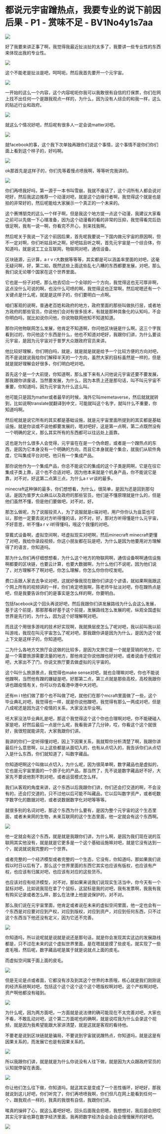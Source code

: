 # 都说元宇宙蹭热点，我要专业的说下前因后果 - P1 - 赏味不足 - BV1No4y1s7aa

![](img/1eeeaf2af5137c9a35e8237bc480cc55_0.png)

好了我要来讲正事了啊，我觉得我最近扯淡扯的太多了，我要讲一些专业性的东西来体现出我的专业性。

![](img/1eeeaf2af5137c9a35e8237bc480cc55_2.png)

这个不能老是扯淡是吧，呵呵呃，然后我首先要开一个元宇宙。

![](img/1eeeaf2af5137c9a35e8237bc480cc55_4.png)

一开始的这么一个内容，这个内容呢呃你我可以我敢很有自信的打保票，你们在网上找不出任何一个是跟我观点一样的，为什么，因为没有人综合的和我一样，这么的贴近行业和政府。



![](img/1eeeaf2af5137c9a35e8237bc480cc55_6.png)

就这么个情况好吧，然后呢有很多人一定会说matter对吧。

![](img/1eeeaf2af5137c9a35e8237bc480cc55_8.png)

就facebook的事，这个我下次单独再跟你们说这个事情，这个事情不是你们你们面上看到这个样子的，好吗啊。



![](img/1eeeaf2af5137c9a35e8237bc480cc55_10.png)

ok那首先是这样子的，你们先等着慢点喷我啊，等等听完我讲的。

![](img/1eeeaf2af5137c9a35e8237bc480cc55_12.png)

你们再喷我好吗，第一源于一本书叫雪崩，我就不废话了，这个词所有人都会说对吧好，然后我这边推荐一个动漫对吧，就是这个边缘行者啊，我觉得这个就是也是拍的非常好的，然后呢能给大家展示一个真正的一个未来的。

这个赛博朋克的这么一个样子啊，但是我这个地方提一点这个动漫，我建议大家看之前可以先做一下心理准备，因为这个动漫看的看的非常的压抑，我觉得看完后劲很足啊，我有一说一啊，你看完不开心，别来找我啊。

然后呢关于我说一下这个前因后果，首先呢我要说一下国内做元宇宙的原因啊，但不一定对啊，你们听姑且听之啊，好吧姑且听之啊，首先元宇宙是一个综合体，你知道吗，就是说工工业互联网，物联网对吧，通信设备。

区块链源，云计算，a r v r大数据等等等，其实都是可以涵盖率里面的对吧，这毫无疑问啊，好，第二如，既然这些上面这些乱七八糟的东西都要发展，对吧，那么我们说无论哪个国家在这个世界里面。

它也是一份子对吧，那么他去切合一个全球的一个方向，我觉得这也无可厚非啊，这点没什么可说的啊，也没什么可喷的啊，我觉得这也正常啊，然后呢嗯还有一个关键点是什么呢，就是是这样子的，你们要明白一点啊。

咱们客观的说啊，普通老百姓和政府的地方，政府里面的那些叫做执行层，或者地方政府的那些官员，你说他们会对有很多技术，有就是那种具象化的认知吗，不会你明白吗，就比如说你问他，你说物联网他知不知道知道。

那你问他物联网怎么发展，他肯定不知道啊，你问他区块链是什么啊，这三个字我看到过的，你问他这个东西是什么，他也不知道对吧好，我跟你们讲，为什么要谈元宇宙，是因为元宇宙对于普罗大众跟政府官员来讲。

他比较好理解，你们明白吗，就是，就是就是就是给予一个比较方便的方向对吧，而不是说就说我给你们解释半天的一个方向，虽然大家的目标虽然是一样的，但是就是就好理解会好很多，你们明白吧对吧。

首先这个是一个大前提，你知道啊，那么接下来有人问他说元宇宙还要不要发展，那我跟你讲废话，当然要发展，为什么，因为本质上还是那句话，叫不叫元宇宙不重要，你知道吗，因为元宇宙为什么这么叫。

他可能只是因为matter或者最早的时候，海外它叫memetaverse，然后就就就转到，比如说啊translate就翻译到中文，可能就叫这个名字，就叫什么不重要，你知道吗啊。

然后呢就是说它所有的其实都是基础设施，就是元宇宙里面所提到的其实都是基础设施，就是你谈或不谈他都要发展的，嗯对吧好，这是第一点啊，第二点既然没有一个明确的定义，那么其实所有的东西都可以往远处上面靠。

这也是为什么很多人会觉得，元宇宙在在是一个伪命题，或者是一个蹭热点的东西，是因为它本身没有一个明确的方向，而且它本身就是个集合，就我们从软件角度，它叫集成平台对吧，他只有一个集成产品。

那你说他作为一个集成产品，你总不能说它的集成的这个子类是网啊，它是在往它集成子类上靠，这个也不合适对吧，因为他本来就是个机身产品，你不能说它是靠，对不对，好这第二点第三点，为什么a r vr谈的最多。

minecraft这种弹的最多，你们想想看，为什么，很简单，是因为还是回到那句话，是因为普罗大众麻瓜以及政府的那些官员，他们是不懂原理就是什么的，但是他们虽然不懂，但是他们要做吧，对不对，好。

那怎么做呢，为了说服投资人，为了说服就是c端对吧，用户你你认为韭菜也可以，那他一定要去说对方听得懂的话，对不对，好，那对方听得懂是什么元宇宙，不好意思，听不懂a r v i听得懂吗，哦这个我懂的对吧。

穿戴式设备啊，虚拟空间啊，呸虚拟现实对吧啊，然后minecraft minecraft更懂了对吧，我给你录段视频，你这小朋友都在玩是吧，为什么是因为他要用对方理解得了的语言，你知道吗。

那为什么你们再仔细想想看，为什么这个地方的物联网啊，通信设备啊啊通信设施啊都要的区块链，也要云计算，也要大数据啊，为什么他们不说呢，因为他们说了，对方理解不了啊对吧，你怎么理解，你怎么你你你哎发呃。

费口舌跟人家去去争论对吧，这就好像我现在跟你们讲这个谚语，就如果啊我跟这个网上所有的视频讲的一样，你们肯定喷我啊，陈老师牛扯淡对吧，你在蹭热点是吧，但是我要告诉你们的是事实是怎么样的啊，你要明白。

包括facebook这个回头再说好吧，然后我跟你们讲发展路线为什么会这么发展，基于这个前提，那那那看好基于这个前提，发展路线怎么发展的呢，纵观全国虚拟世界是先行的，为什么，因为这个好理解啊对吧。

而且这个用很多游戏的技术好实现啊，我就换层皮怎么了呢对吧，我以前叫我以前叫游戏，我现在叫元宇宙怎么了呢对吧，那我跟你讲是因为为什么，是因为这个就上下文是这样子的，你知道吧。

二为什么各地方文旅厅会这做的比较多，是因为文旅它是一个就是营销的地方，它是一个需要旅游需要流量的地方，那他肯定你说他蹭也好对吧，或者说由于疫情对吧，大家出不了门，你说文旅厅要去做虚拟的元宇宙的。

这个叫什么旅游景点，我觉得也make sense对吧，就也合理嘛对吧，你也不能说他蹭啊，当然他有蹭的嫌疑是吧，好那第二点，第三点就是那些高校，高校我跟你讲也跟疫情有关，你可以你去看港中港中大对吧。

还有m i t他们做了那个也不叫做了吧，就他们在那个mcraft里面做了一些，这个毕业典礼对吧，我觉得也一样，就是你说他蹭吧，我觉得有那么一两成对吧，但是八成呢还是因为这个疫情的关系，大家没法毕业啊。

呸大家没法毕业典礼是吧，那这个我觉得这个这个你也合理啊对吧，你不能硬碰人家是吧，好然后最后一点是什么呢，我看我讲了几分钟，哎，你看这个这个就很好，我很短就能讲完，大家我跟你们讲。

我讲的你们一定听得懂对吧，因上下因果关系，我就帮你分析清楚了啊，我跟你讲最后什么意思啊，以上这些都是从面切入的，也有从点切入的，我告诉你们从点切入是什么东西，你们就知道了，叫数字藏品。

你知道吧啊这个叫做以点切入，为什么呢，因为很简单啊，数字藏品也是虚拟的，它也是元宇宙里面的一个原子化的产品，那当然了，先不说是数字藏品好不好，大家先不要说他割不割对吧，或者运营模式怎么样。

我们从客观的角度来讲，这个东西以后我跟你们讲，你们还会打交道的啊，不会没有的，还会打交道的，只不过他以后可能不叫藏品，它以后叫数字资产，或者呃数字数字化的数据对吧，或者说数据数字化对吧等等等。

就很多别的名词对吧，那这个东西为什么要有，是因为整个元宇宙的这个生态里面，或者未来网的生物，未来互联网的这个生态里面，他一定就会有这个东西啊。



![](img/1eeeaf2af5137c9a35e8237bc480cc55_14.png)

他一定就会有这个东西，就是就是我跟你们讲，为什么啊，是因为我们现在说的互联网其实他没有，就是就是它更多是一个这个基础设施嘛对吧，就是它没有达到一个，就说就说我完整的一个世界。

或者完整的一个经济模型或者完整的一个生态，它没有，你知道吗，那如果我们说假以时日以后有了，那么这个世界里面的东西它其实也应该有版权，也应该有产权，也应该有归属对吧，也应该有对应的这些货币。

也应该对应有经济模型，对不对，那如果来说我们说现实生活当中，你今天有一个鼠标对吧，比如说我现在拿了个鼠标，这鼠标是我的对吧，我有发票啊，我我有我有购买记录或者怎么样，那么在法律上他是说保护的，对不对。

那么我们说在元宇宙里面，他肯定或者说在未来的虚拟空间里面，他一定也会有一个东西是对应要对应到产权，对应到版权，对应到资产，对应到任何东西，只不过这个东西当下他还没有定义，因为它还不完善。



![](img/1eeeaf2af5137c9a35e8237bc480cc55_16.png)

你知道吗，所以说呢就是说就是说还是那句话，就是你会发现其实这边的发展路线都是，只不过在未来的这个虚拟世界里面，是在嗯就是摸了些皮毛，就实现了一些皮毛哦，然后呢，数字藏品呢是属于就是说就点上面的皮毛。

而虚拟空间属于面上面的皮毛。

![](img/1eeeaf2af5137c9a35e8237bc480cc55_18.png)

但是无论是点或者面，它都没有涉及到其这个世界的本质哦，核心就是我们刚刚说的经济系统啊对吧，包括这个这个这个这个这个嗯版权啊对吧，这个产权啊对吧，资产啊他都没有碰到。



![](img/1eeeaf2af5137c9a35e8237bc480cc55_20.png)

为什么呢，因为两方面吧，一方面就是说法律的确可能现在不太完善对吧，大家也不看，不敢乱动对吧，这个第二方面呢也的确啊，就是说哎我为什么会录这个视频，就是因为我希望能跟大家讲清楚，就是这就是客观的看待他。

不要老是说到区块链就是骗局，不要说到宇宙就说蹭热点，你知道吗，就是这是有因果关系的，而发展它也是有因果关系的。



![](img/1eeeaf2af5137c9a35e8237bc480cc55_22.png)

所以我跟你们讲，就是就是为什么你说没有人往下做，就是因为大众跟政府官员的认知就停留在表面。

![](img/1eeeaf2af5137c9a35e8237bc480cc55_24.png)

你让他们怎么往下做，你知道吗，就这其实是变成了一个恶性循环，好吧好，那我就说到这儿好吧，你们听完了，你们再喷喷我啊，你们但凡在网上能看到任何一个，跟我观点一样的，我真的我很有自信，我跟你们讲。

唉真的操碎了心，就这么着吧好吧，回头后面我会把嗯，我想想对，我后面会把哎其实元宇宙也算在数字经济里面，我再把数字经济会会会会会慢慢展开的好吧。



![](img/1eeeaf2af5137c9a35e8237bc480cc55_26.png)
